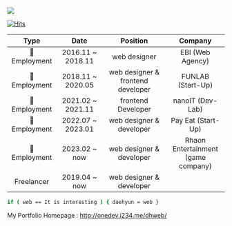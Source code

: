<img src="https://capsule-render.vercel.app/api?type=waving&color=auto&height=200&section=header&text=webDesign,Develop&fontSize=70" />

[![Hits](https://hits.seeyoufarm.com/api/count/incr/badge.svg?url=https%3A%2F%2Fgithub.com%2Fwebcogy%2F&count_bg=%2379C83D&title_bg=%23555555&icon=&icon_color=%23E7E7E7&title=hits&edge_flat=false)](https://hits.seeyoufarm.com)

 
|    Type     |        Date        |                        Position                        |        Company        |
|:-------------:|:-----------------:|:-----------------------------------------------------:|:--------------------------:|
|🏢 Employment | 2016.11 ~ 2018.11 |              web designer            |      EBI (Web Agency)      |
|🏢 Employment | 2018.11 ~ 2020.05  | web designer & frontend developer |      FUNLAB (Start-Up)     |
|🏢 Employment | 2021.02 ~ 2021.11 |                  frontend Developer                  |      nanoIT (Dev-Lab)        |
|🏢 Employment | 2022.07 ~ 2023.01 |              web designer & developer    |      Pay Eat (Start-Up)        |
|🏢 Employment | 2023.02 ~ now |                  web designer & developer      |      Rhaon Entertainment <br /> (game company)        |
| Freelancer   | 2019.04 ~ now        |   web designer & developer                      |                             |

```sh
if ( web == It is interesting ) { daehyun = web }
```

My Portfolio Homepage : http://onedev.i234.me/dhweb/

